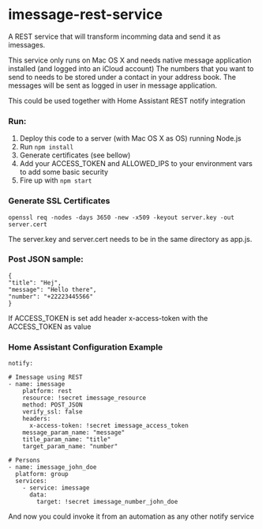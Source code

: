 # imessage-rest-service

A REST service that will transform incomming data and send it as imessages.

This service only runs on Mac OS X and needs native message application installed (and logged into an iCloud account)
The numbers that you want to send to needs to be stored under a contact in your address book. 
The messages will be sent as logged in user in message application.

This could be used together with Home Assistant REST notify integration

### Run: 
1. Deploy this code to a server (with Mac OS X as OS) running Node.js
2. Run `npm install`
3. Generate certificates (see bellow)
4. Add your ACCESS_TOKEN and ALLOWED_IPS to your environment vars to add some basic security
5. Fire up with `npm start`

### Generate SSL Certificates

    openssl req -nodes -days 3650 -new -x509 -keyout server.key -out server.cert

The server.key and server.cert needs to be in the same directory as app.js.

### Post JSON sample:

    {
    "title": "Hej",
    "message": "Hello there",
    "number": "+22223445566"
    }

If ACCESS_TOKEN is set add header x-access-token with the ACCESS_TOKEN as value

### Home Assistant Configuration Example

    notify:

    # Imessage using REST
    - name: imessage
        platform: rest
        resource: !secret imessage_resource
        method: POST_JSON
        verify_ssl: false
        headers: 
          x-access-token: !secret imessage_access_token
        message_param_name: "message"
        title_param_name: "title"
        target_param_name: "number"

    # Persons
    - name: imessage_john_doe
      platform: group
      services:
        - service: imessage
          data:
            target: !secret imessage_number_john_doe

And now you could invoke it from an automation as any other notify service

